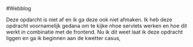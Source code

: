 #Webblog

Deze opdarcht is niet af en ik ga deze ook niet afmaken. Ik heb deze opdracht voornamelijk gedana om te kijke nhoe servlets werken en hoe dit werkt in combinatie met de frontend. Nu ik dit weet laat ik deze opdracht liggen en ga ik beginnen aan de kwetter casus,